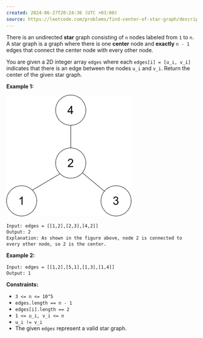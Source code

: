 ```yaml
---
created: 2024-06-27T20:24:36 (UTC +03:00)
source: https://leetcode.com/problems/find-center-of-star-graph/description/?envType=daily-question&envId=2024-06-27
---
```

There is an undirected **star** graph consisting of `n` nodes labeled from `1` to `n`. A star graph is a graph where there is one **center** node and **exactly** `n - 1` edges that connect the center node with every other node.

You are given a 2D integer array `edges` where each `edges[i] = [u_i, v_i]` indicates that there is an edge between the nodes `u_i` and `v_i`. Return the center of the given star graph.

**Example 1:**

![img.png](img.png)

```
Input: edges = [[1,2],[2,3],[4,2]]
Output: 2
Explanation: As shown in the figure above, node 2 is connected to every other node, so 2 is the center.
```

**Example 2:**

```
Input: edges = [[1,2],[5,1],[1,3],[1,4]]
Output: 1
```

**Constraints:**

-   `3 <= n <= 10^5`
-   `edges.length == n - 1`
-   `edges[i].length == 2`
-   `1 <= u_i, v_i <= n`
-   `u_i != v_i`
-   The given `edges` represent a valid star graph.
